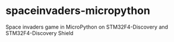# spaceinvaders-micropython
Space invaders game in MicroPython on STM32F4-Discovery and STM32F4-Discovery Shield
